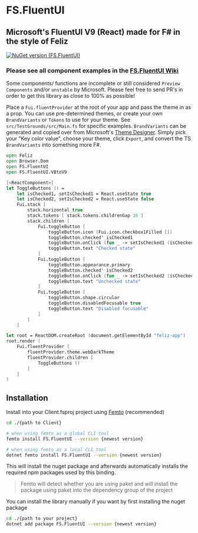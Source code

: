 # FS.FluentUI

## Microsoft's FluentUI V9 (React) made for F# in the style of Feliz

[![NuGet version (FS.FluentUI)](https://img.shields.io/nuget/v/FS.FluentUI.svg?style=flat-square)](https://www.nuget.org/packages/FS.FluentUI/)

### Please see all component examples in the [FS.FluentUI Wiki](https://github.com/sydsutton/FS.FluentUI/wiki)

Some components/ functions are incomplete or still considered `Preview Components` and/or `unstable` by Microsoft. Please feel free to send PR's in order to get this library as close to 100% as possible!

Place a `Fui.fluentProvider` at the root of your app and pass the theme in as a prop. You can use pre-determined themes, or create your own `BrandVariants` or `Tokens` to use for your theme. See `src/TestGrounds/src/Main.fs` for specific examples. `BrandVariants` can be generated and copied over from Microsoft's [Theme Designer](https://react.fluentui.dev/?path=/docs/themedesigner--page). Simply pick your "Key color value", choose your theme, click `Export`, and convert the TS `BrandVariants` into something more F#.

```fsharp
open Feliz
open Browser.Dom
open FS.FluentUI
open FS.FluentUI.V8toV9

[<ReactComponent>]
let ToggleButtons () =
    let isChecked1, setIsChecked1 = React.useState true
    let isChecked2, setIsChecked2 = React.useState false
    Fui.stack [
        stack.horizontal true
        stack.tokens [ stack.tokens.childrenGap 16 ]
        stack.children [
            Fui.toggleButton [
                toggleButton.icon (Fui.icon.checkbox1Filled [])
                toggleButton.checked' isChecked1
                toggleButton.onClick (fun _ -> setIsChecked1 (isChecked1 |> not))
                toggleButton.text "Checked state"
            ]
            Fui.toggleButton [
                toggleButton.appearance.primary
                toggleButton.checked' isChecked2
                toggleButton.onClick (fun _ -> setIsChecked2 (isChecked2 |> not))
                toggleButton.text "Unchecked state"
            ]
            Fui.toggleButton [
                toggleButton.shape.circular
                toggleButton.disabledFocusable true
                toggleButton.text "Disabled focusable"
            ]
        ]
    ]

let root = ReactDOM.createRoot (document.getElementById "feliz-app")
root.render (
    Fui.fluentProvider [
        fluentProvider.theme.webDarkTheme
        fluentProvider.children [
            ToggleButtons ()
        ]
    ]
)
```

## Installation

Install into your Client.fsproj project using [Femto](https://github.com/Zaid-Ajaj/Femto) (recommended)
```bash
cd ./{path to Client}

# when using femto as a global CLI tool
femto install FS.FluentUI --version {newest version}

# when using femto as a local CLI tool
dotnet femto install FS.FluentUI --version {newest version}
```
This will install the nuget package and afterwards automatically installs the required npm packages used by this binding.

> Femto will detect whether you are using paket and will install the package using paket into the dependency group of the project

You can install the library manually if you want by first installing the nuget package
```bash
cd ./{path to your project}
dotnet add package FS.FluentUI --version {newest version}
```
